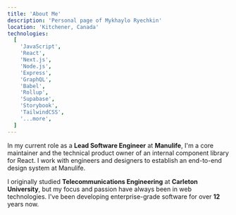 ```yaml
---
title: 'About Me'
description: 'Personal page of Mykhaylo Ryechkin'
location: 'Kitchener, Canada'
technologies:
  [
    'JavaScript',
    'React',
    'Next.js',
    'Node.js',
    'Express',
    'GraphQL',
    'Babel',
    'Rollup',
    'Supabase',
    'Storybook',
    'TailwindCSS',
    '...more',
  ]
---
```


In my current role as a **Lead Software Engineer** at **Manulife**, I'm a core maintainer and the technical product owner of an internal component library for React. I work with engineers and designers to establish an end-to-end design system at Manulife.

I originally studied **Telecommunications Engineering** at **Carleton University**, but my focus and passion have always been in web technologies. I've been developing enterprise-grade software for over **12** years now.
